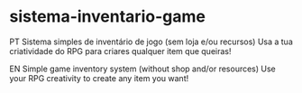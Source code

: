 # sistema-inventario-game

PT
Sistema simples de inventário de jogo (sem loja e/ou recursos)
Usa a tua criatividade do RPG para criares qualquer item que queiras!

EN
Simple game inventory system (without shop and/or resources) 
Use your RPG creativity to create any item you want!